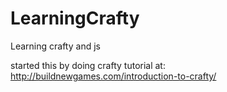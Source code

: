 LearningCrafty
==============

Learning crafty and js

started this by doing crafty tutorial at: http://buildnewgames.com/introduction-to-crafty/
